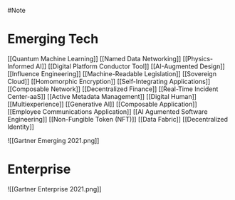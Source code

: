 #Note


# Emerging Tech

[[Quantum Machine Learning]]
[[Named Data Networking]]
[[Physics-Informed AI]]
[[Digital Platform Conductor Tool]]
[[AI-Augmented Design]]
[[Influence Engineering]]
[[Machine-Readable Legislation]]
[[Sovereign Cloud]]
[[Homomorphic Encryption]]
[[Self-Integrating Applications]]
[[Composable Network]]
[[Decentralized Finance]]
[[Real-Time Incident Center-aaS]]
[[Active Metadata Management]]
[[Digital Human]]
[[Multiexperience]]
[[Generative AI]]
[[Composable Application]]
[[Employee Communications Application]]
[[AI Agumented Software Engineering]]
[[Non-Fungible Token (NFT)]]
[[Data Fabric]]
[[Decentralized Identity]]


![[Gartner Emerging 2021.png]]




# Enterprise
![[Gartner Enterprise 2021.png]]
